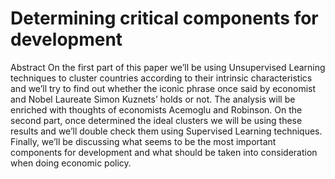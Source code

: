 # Determining critical components for development
Abstract
On the first part of this paper we’ll be using Unsupervised Learning techniques to cluster countries according to their intrinsic characteristics and we’ll try to find out whether the iconic phrase once said by economist and Nobel Laureate Simon Kuznets’ holds or not. The analysis will be enriched with thoughts of economists Acemoglu and Robinson. On the second part, once determined the ideal clusters we will be using these results and we’ll double check them using Supervised Learning techniques. Finally, we’ll be discussing what seems to be the most important components for development and what should be taken into consideration when doing economic policy.

